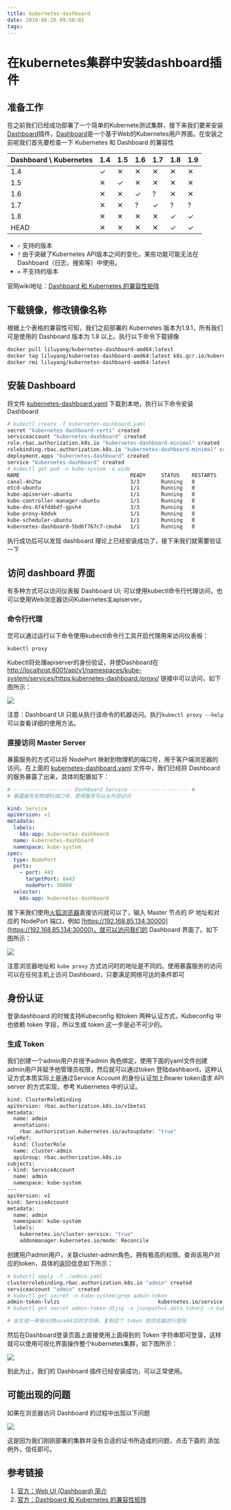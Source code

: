 ```yaml
---
title: kubernetes-dashboard
date: 2018-06-26 09:58:01
tags:
---
```

<!-- ‎
    修改时间：2018‎年‎6‎月‎27‎日，‏‎16:07:21
    Author: liluyang
-->

# 在kubernetes集群中安装dashboard插件

## 准备工作

在之前我们已经成功部署了一个简单的Kubernete测试集群，接下来我们要来安装[Dashboard](https://kubernetes.io/docs/tasks/access-application-cluster/web-ui-dashboard/)插件，[Dashboard](https://kubernetes.io/docs/tasks/access-application-cluster/web-ui-dashboard/)是一个基于Web的Kubernetes用户界面。在安装之前呢我们首先要检查一下 Kubernetes 和 Dashboard 的兼容性

|Dashboard \ Kubernetes|1.4|1.5|1.6|1.7|1.8|1.9|
|---|---|---|---|---|---|---|
|1.4|✓|✕|✕|✕|✕|✕|
|1.5|✕|✓|✕|✕|✕|✕|
|1.6|✕|✕|✓|?|✕|✕|
|1.7|✕|✕|?|✓|?|?|
|1.8|✕|✕|✕|✕|✓|✓|
|HEAD|✕|✕|✕|✕|✓|✓|

- `✓` 支持的版本
- `?` 由于突破了Kubernetes API版本之间的变化，某些功能可能无法在 Dashboard（日志，搜索等）中使用。
- `✕` 不支持的版本

官网wiki地址：[Dashboard 和 Kubernetes 的兼容性矩阵](https://github.com/kubernetes/dashboard/wiki/Compatibility-matrix)



## 下载镜像，修改镜像名称

根据上个表格的兼容性可知，我们之前部署的 Kubernetes 版本为1.9.1，所有我们可是使用的 Dashboard 版本为 1.8 以上。执行以下命令下载镜像

``` bash
docker pull liluyang/kubernetes-dashboard-amd64:latest
docker tag liluyang/kubernetes-dashboard-amd64:latest k8s.gcr.io/kubernetes-dashboard-amd64:v1.8.3
docker rmi liluyang/kubernetes-dashboard-amd64:latest
```

## 安装 Dashboard


将文件 [kubernetes-dashboard.yaml](1kubernetes-dashboard/kubernetes-dashboard.yaml) 下载到本地，执行以下命令安装 Dashboard

``` bash
# kubectl create -f kubernetes-dashboard.yaml
secret "kubernetes-dashboard-certs" created
serviceaccount "kubernetes-dashboard" created
role.rbac.authorization.k8s.io "kubernetes-dashboard-minimal" created
rolebinding.rbac.authorization.k8s.io "kubernetes-dashboard-minimal" created
deployment.apps "kubernetes-dashboard" created
service "kubernetes-dashboard" created
# kubectl get pod -n kube-system -o wide
NAME                                    READY     STATUS    RESTARTS   AGE       IP               NODE
canal-4n2tw                             3/3       Running   0          2h        192.168.85.134   ubuntu
etcd-ubuntu                             1/1       Running   0          2h        192.168.85.134   ubuntu
kube-apiserver-ubuntu                   1/1       Running   0          2h        192.168.85.134   ubuntu
kube-controller-manager-ubuntu          1/1       Running   0          2h        192.168.85.134   ubuntu
kube-dns-6f4fd4bdf-gpvh4                3/3       Running   0          2h        10.244.0.5       ubuntu
kube-proxy-kbdvk                        1/1       Running   0          2h        192.168.85.134   ubuntu
kube-scheduler-ubuntu                   1/1       Running   0          2h        192.168.85.134   ubuntu
kubernetes-dashboard-5bd6f767c7-cmvb4   1/1       Running   0          8s        10.244.0.6       ubuntu
```
执行成功后可以发现 dashboard 理论上已经安装成功了，接下来我们就需要验证一下

## 访问 dashboard 界面

有多种方式可以访问仪表板 Dashboard UI; 可以使用kubectl命令行代理访问，也可以使用Web浏览器访问Kubernetes主apiserver。

### 命令行代理

您可以通过运行以下命令使用kubectl命令行工具开启代理用来访问仪表板：

``` bash
kubectl proxy
```
Kubectl将处理apiserver的身份验证，并使Dashboard在[http://localhost:8001/api/v1/namespaces/kube-system/services/https:kubernetes-dashboard:/proxy/](http://localhost:8001/api/v1/namespaces/kube-system/services/https:kubernetes-dashboard:/proxy/) 链接中可以访问，如下图所示：

![](kubernetes-dashboard/dashboard-01.png)

注意：Dashboard UI 只能从执行该命令的机器访问。执行`kubectl proxy --help`可以查看详细的使用方法。

### 直接访问 Master Server

暴露服务的方式可以将 NodePort 映射到物理机的端口号，用于客户端浏览器的访问。在上面的 [kubernetes-dashboard.yaml](1kubernetes-dashboard/kubernetes-dashboard.yaml) 文件中，我们已经将 Dashboard 的服务暴露了出来，具体的配置如下：

``` yaml
# ------------------- Dashboard Service ------------------- #
# 暴露服务到物理机端口号，使得服务可以从外部访问

kind: Service
apiVersion: v1
metadata:
  labels:
    k8s-app: kubernetes-dashboard
  name: kubernetes-dashboard
  namespace: kube-system
spec:
  type: NodePort
  ports:
    - port: 443
      targetPort: 8443
      nodePort: 30000
  selector:
    k8s-app: kubernetes-dashboard

```
接下来我们使用[火狐浏览器](http://www.firefox.com.cn/)直接访问就可以了，输入 Master 节点的 IP 地址和对应的 NodePort 端口，例如 [https://192.168.85.134:30000](https://192.168.85.134:30000)，就可以访问我们的 Dashboard 界面了。如下图所示：

![](kubernetes-dashboard/dashboard-login.png)

注意浏览器地址和 `kube proxy` 方式访问时的地址是不同的。使用暴露服务的访问可以在任何主机上访问 Dashboard，只要满足网络可达的条件即可


## 身份认证

登录dashboard 的时候支持Kubeconfig 和token 两种认证方式，Kubeconfig 中也依赖 token 字段，所以生成 token 这一步是必不可少的。

### 生成 Token
我们创建一个admin用户并授予admin 角色绑定，使用下面的yaml文件创建admin用户并赋予他管理员权限，然后就可以通过token 登陆dashbaord，这种认证方式本质实际上是通过Service Account 的身份认证加上Bearer token请求 API server 的方式实现，参考 Kubernetes 中的认证。

``` bash
kind: ClusterRoleBinding
apiVersion: rbac.authorization.k8s.io/v1beta1
metadata:
  name: admin
  annotations:
    rbac.authorization.kubernetes.io/autoupdate: "true"
roleRef:
  kind: ClusterRole
  name: cluster-admin
  apiGroup: rbac.authorization.k8s.io
subjects:
- kind: ServiceAccount
  name: admin
  namespace: kube-system
---
apiVersion: v1
kind: ServiceAccount
metadata:
  name: admin
  namespace: kube-system
  labels:
    kubernetes.io/cluster-service: "true"
    addonmanager.kubernetes.io/mode: Reconcile
```

创建用户admin用户，关联cluster-admin角色，拥有极高的权限。查询该用户对应的token，具体的返回信息如下所示：

``` bash
# kubectl apply -f ./admin.yaml 
clusterrolebinding.rbac.authorization.k8s.io "admin" created
serviceaccount "admin" created
# kubectl get secret -n kube-system|grep admin-token
admin-token-lvlzs                                kubernetes.io/service-account-token   3         37s
# kubectl get secret admin-token-d5jsg -o jsonpath={.data.token} -n kube-system |base64 -d

# 会生成一串很长的base64后的字符串，复制这个 token 到浏览器进行登陆
```

然后在Dashboard登录页面上直接使用上面得到的 Token 字符串即可登录，这样就可以使用可视化界面操作整个kubernetes集群，如下图所示：

![](kubernetes-dashboard/dashboard-login-success.png)

到此为止，我们的 Dashboard 插件已经安装成功，可以正常使用。

## 可能出现的问题

如果在浏览器访问 Dashboard 的过程中出现以下问题

![](kubernetes-dashboard/dashboard-https-problem.png)

这是因为我们刚刚部署的集群并没有合适的证书所造成的问题，点击下面的 添加例外，信任即可。

## 参考链接
1. [官方：Web UI (Dashboard) 简介](https://kubernetes.io/docs/tasks/access-application-cluster/web-ui-dashboard/)
2. [官方：Dashboard 和 Kubernetes 的兼容性矩阵](https://github.com/kubernetes/dashboard/wiki/Compatibility-matrix)


